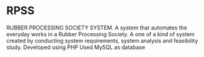 # RPSS
RUBBER PROCESSING SOCIETY SYSTEM. 
A system that automates the everyday works in a Rubber Processing Society.
A one of a kind of system created by conducting system requirements, system analysis and feasibility study.
Developed using PHP 
Used MySQL as database
